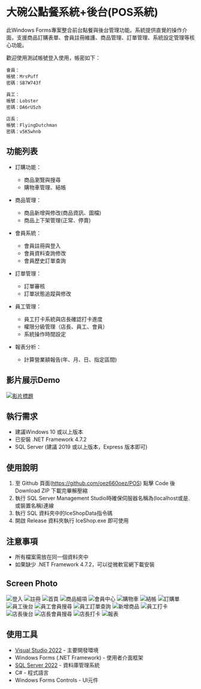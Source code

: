 # 大碗公點餐系統+後台(POS系統)

此Windows Forms專案整合前台點餐與後台管理功能。系統提供直覺的操作介面，支援商品訂購表單、會員註冊維護、商品管理、訂單管理、系統設定管理等核心功能。

歡迎使用測試帳號登入使用，帳密如下：
```
會員：
帳號：MrsPuff
密碼：SB7W743f
```
```
員工：
帳號：Lobster
密碼：DA6rU5zh
```
```
店長：
帳號：FlyingDutchman
密碼：v5K5whnb
```

## 功能列表

- 訂購功能：
  - 商品瀏覽與搜尋
  - 購物車管理、結帳

- 商品管理：
  - 商品新增與修改(商品資訊、圖檔)
  - 商品上下架管理(正常、停賣)

- 會員系統：
  - 會員註冊與登入
  - 會員資料查詢修改
  - 會員歷史訂單查詢

- 訂單管理：
  - 訂單審核
  - 訂單狀態追蹤與修改

- 員工管理：
  - 員工打卡系統與店長確認打卡進度
  - 權限分級管理（店長、員工、會員）
  - 系統操作時間設定

- 報表分析：
  - 計算營業額報告(年、月、日、指定區間)

## 影片展示Demo

[![影片標題](https://img.youtube.com/vi/PiyiQy_avg8/0.jpg)](https://youtu.be/PiyiQy_avg8)
  
## 執行需求
- 建議Windows 10 或以上版本
- 已安裝 .NET Framework 4.7.2
- SQL Server (建議 2019 或以上版本，Express 版本即可)

## 使用說明
1. 至 Github 頁面(https://github.com/oez660oez/POS) 點擊 Code 後 Download ZIP 下載完畢解壓縮
2. 執行 SQL Server Management Studio時確保伺服器名稱為(localhost或是.或裝置名稱)連線
3. 執行 SQL 資料夾中的IceShopData指令碼
4. 開啟 Release 資料夾執行 IceShop.exe 即可使用

## 注意事項
- 所有檔案需放在同一個資料夾中
- 如果缺少 .NET Framework 4.7.2，可以從微軟官網下載安裝
  
## Screen Photo

![登入](https://github.com/oez660oez/POS/blob/master/Images/ScreenShot/Login.JPG)
![註冊](https://github.com/oez660oez/POS/blob/master/Images/ScreenShot/Register.JPG)
![首頁](https://github.com/oez660oez/POS/blob/master/Images/ScreenShot/Index.JPG)
![商品細項](https://github.com/oez660oez/POS/blob/master/Images/ScreenShot/ProductDetail.JPG)
![會員中心](https://github.com/oez660oez/POS/blob/master/Images/ScreenShot/MemberCenter.JPG)
![購物車](https://github.com/oez660oez/POS/blob/master/Images/ScreenShot/ShoppingCart.JPG)
![結帳](https://github.com/oez660oez/POS/blob/master/Images/ScreenShot/Purchase.JPG)
![訂購單](https://github.com/oez660oez/POS/blob/master/Images/ScreenShot/Export.JPG)
![員工後台](https://github.com/oez660oez/POS/blob/master/Images/ScreenShot/Backend01.JPG)
![員工會員搜尋](https://github.com/oez660oez/POS/blob/master/Images/ScreenShot/Backend_MemberSearch.JPG)
![員工訂單查詢](https://github.com/oez660oez/POS/blob/master/Images/ScreenShot/Backend_OrderSearch.JPG)
![新增商品](https://github.com/oez660oez/POS/blob/master/Images/ScreenShot/Backend_ProductCRUD.JPG)
![員工打卡](https://github.com/oez660oez/POS/blob/master/Images/ScreenShot/Backend_Clockin.JPG)
![店長後台](https://github.com/oez660oez/POS/blob/master/Images/ScreenShot/Backend02.JPG)
![店長會員搜尋](https://github.com/oez660oez/POS/blob/master/Images/ScreenShot/Backend_MemberSearch02.JPG)
![店長打卡](https://github.com/oez660oez/POS/blob/master/Images/ScreenShot/Backend_Clockin02.JPG)
![報表](https://github.com/oez660oez/POS/blob/master/Images/ScreenShot/Backend_Calculate.JPG)

## 使用工具

- [Visual Studio 2022](https://visualstudio.microsoft.com/zh-hant/vs/) - 主要開發環境
- Windows Forms (.NET Framework) - 使用者介面框架
- [SQL Server 2022](https://www.microsoft.com/zh-tw/sql-server/sql-server-downloads) - 資料庫管理系統
- C# - 程式語言
- Windows Forms Controls - UI元件
